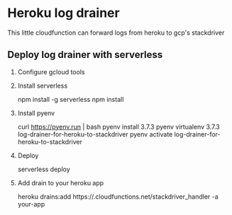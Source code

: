 # Heroku log drainer #

This little cloudfunction can forward logs from heroku to gcp's stackdriver

## Deploy log drainer with serverless ##

1. Configure gcloud tools
2. Install serverless

    npm install -g serverless
    npm install
    
3. Install pyenv

    curl https://pyenv.run | bash
    pyenv install 3.7.3
    pyenv virtualenv 3.7.3 log-drainer-for-heroku-to-stackdriver
    pyenv activate log-drainer-for-heroku-to-stackdriver

4. Deploy

    serverless deploy

5. Add drain to your heroku app

    heroku drains:add https://<your-cloud-function-name>.cloudfunctions.net/stackdriver_handler -a your-app
